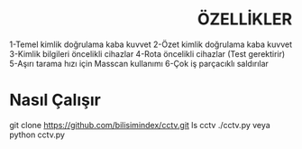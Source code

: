 # <marquee behavior=alternate>ÖZELLİKLER</marquee>
1-Temel kimlik doğrulama kaba kuvvet
2-Özet kimlik doğrulama kaba kuvvet
3-Kimlik bilgileri öncelikli cihazlar
4-Rota öncelikli cihazlar (Test gerektirir)
5-Aşırı tarama hızı için Masscan kullanımı
6-Çok iş parçacıklı saldırılar

# Nasıl Çalışır
git clone https://github.com/bilisimindex/cctv.git
ls cctv
./cctv.py
veya
python cctv.py
